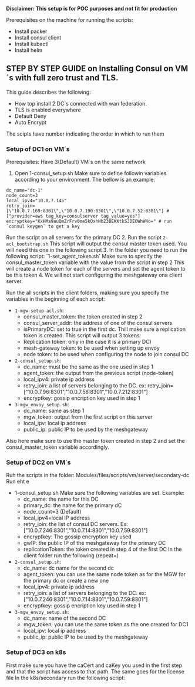 **Disclaimer: This setup is for POC purposes and not fit for production**

Prerequisites on the machine for running the scripts:
- Install packer
- Install consul client
- Install kubectl
- Install helm

## STEP BY STEP GUIDE on Installing Consul on VM´s with full zero trust and TLS. 

This guide describes the following:
- How top install 2 DC´s connected with wan federation.
- TLS is enabled everywhere
- Default Deny
- Auto Encrypt

The scipts have number indicating the order in which to run them

### Setup of DC1 on VM´s

Prerequisites: Have 3(Default) VM´s on the same network

1. Open 1-consul_setup.sh
Make sure to define followin variables according to your environment. The bellow is an example:

```
dc_name="dc-1"
node_count=3
local_ipv4="10.0.7.145"
retry_join=[\"10.0.7.169:8301\",\"10.0.7.190:8301\",\"10.0.7.52:8301\"] #["provider=aws tag_key=consulserver tag_value=yes"]
encryptkey="KxHMa9auQmZrFrv0me5kQxhHb23BEKKtkSJDEOWhW4o=" # run `consul keygen` to get a key
```
Run the script on all servers for the primary DC
2. Run the script `2-acl_bootstrap.sh`
This script will output the consul master token used. You will need this one in the following script
3. In the folder <on-all-servers> you need to run the following script:
´1-set_agent_token.sh´
Make sure to specify the consul_master_token variable with the value from the script in step 2
This will create a node token for each of the servers and set the agent token to be this token
4. We will not start configuring the meshgateway ona client server. 

Run the all scripts in the client folders, making sure you specify the variables in the beginning of each script:
- `1-mgw-setup-acl.sh`: 
    - consul_master_token: the token created in step 2
    - consul_server_addr: the address of one of the consul servers
    - isPrimaryDC: set to true in the first dc. Thill make sure a replication token is created. 
This script will output 3 tokens:
    - Replication token: only in the case it is a primary DC)
    - mesh-gateway token: to be used when setting up envoy
    - node token: to be used when configuring the node to join consul DC
-  `2-consul_setup.sh`:
    - dc_name: must be the same as the one used in step 1
    - agent_token: the output from the previous script (node-token)
    - local_ipv4: private ip address
    - retry_join: a list of servers belonging to the DC. ex: retry_join=[\"10.0.7.96:8301\",\"10.0.7.58:8301\",\"10.0.7.212:8301\"] 
    - encryptkey: gossip encription key used in step 1
-  `3-mgw_envoy_setup.sh`:
    - dc_name: same as step 1
    - mgw_token: output from the first script on this server
    - local_ipv: local ip address
    - public_ip: public IP to be used by the meshgateway

<Wahoo the first DC is not setup>
Also here make sure to use the master token created in step 2 and set the consul_master_token variable accordingly.

### Setup of DC2 on VM´s
Ruh the scripts in the folder: Modules/files/scripts/vm/server/secondary-dc
Run eht e
- 1-consul_setup.sh
Make sure the following variables are set. Example:
    - dc_name: the name for this DC
    - primary_dc: the name for the primary dC
    - node_count=3 (Default)
    - local_ipv4=local IP address
    - retry_join: the list of consul DC servers. Ex: [\"10.0.7.246:8301\",\"10.0.7.14:8301\",\"10.0.7.59:8301\"]
    - encryptkey: The gossip encryption key used 
    - gwIP: the public IP of the meshgateway for the primary DC
    - replicationToken: the token created in step 4 of the first DC
In the client folder run the following (repeat=)
-  `2-consul_setup.sh`:
    - dc_name: dc name for the second dc
    - agent_token: you can use the same node token as for the MGW for the primary dc or create a new one
    - local_ipv4: private ip address
    - retry_join: a list of servers belonging to the DC. ex: [\"10.0.7.246:8301\",\"10.0.7.14:8301\",\"10.0.7.59:8301\"]
    - encryptkey: gossip encription key used in step 1
-  `3-mgw_envoy_setup.sh`:
    - dc_name: name of the second DC
    - mgw_token: you can use the same token as the one created for DC1
    - local_ipv: local ip address
    - public_ip: public IP to be used by the meshgateway

### Setup of DC3 on k8s
First make sure you have the caCert and caKey you used in the first step and that the script has access to that path. The same goes for the license file
In the k8s/secondary run the following script:









